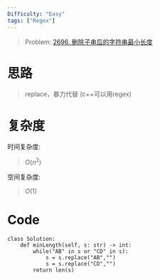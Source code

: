 ```yaml
---
Difficulty: "Easy"
tags: ["Regex"]
---
```



> Problem: [2696. 删除子串后的字符串最小长度](https://leetcode.cn/problems/minimum-string-length-after-removing-substrings/description/)

# 思路

> replace，暴力代替 (c++可以用regex)

# 复杂度

时间复杂度:
> $O(n^2)$

空间复杂度:
> $O(1)$



# Code
```Python3 []
class Solution:
    def minLength(self, s: str) -> int:
        while("AB" in s or "CD" in s):
            s = s.replace("AB","")
            s = s.replace("CD","")
        return len(s)
```
  
